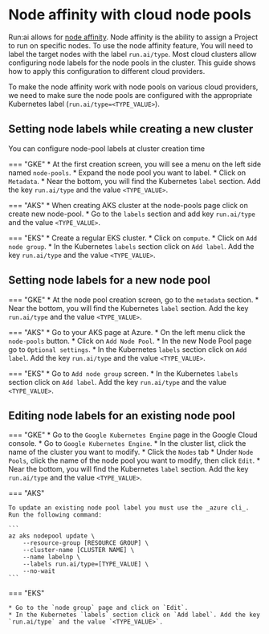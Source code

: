 # Node affinity with cloud node pools

Run:ai allows for [node affinity](../../admin-ui-setup/project-setup.md#other-project-properties). Node affinity is the ability to assign a Project to run on specific nodes.
To use the node affinity feature, You will need to label the target nodes with the label `run.ai/type`. Most cloud clusters allow configuring node labels for the node pools in the cluster. This guide shows how to apply this configuration to different cloud providers.

To make the node affinity work with node pools on various cloud providers, we need to make sure the node pools are configured with the appropriate Kubernetes label (`run.ai/type=<TYPE_VALUE>`).


## Setting node labels while creating a new cluster

You can configure node-pool labels at cluster creation time

=== "GKE"
    * At the first creation screen, you will see a menu on the left side named `node-pools`.
    * Expand the node pool you want to label.
    * Click on `Metadata`.
    * Near the bottom, you will find the Kubernetes `label` section. Add the key `run.ai/type` and the value `<TYPE_VALUE>`.

=== "AKS"
    * When creating AKS cluster at the node-pools page click on create new node-pool.
    * Go to the `labels` section and add key `run.ai/type` and the value `<TYPE_VALUE>`.


=== "EKS"
    * Create a regular EKS cluster.
    * Click on `compute`.
    * Click on `Add node group`.
    * In the Kubernetes `labels` section click on `Add label`. Add the key `run.ai/type` and the value `<TYPE_VALUE>`.


## Setting node labels for a new node pool

=== "GKE"
    * At the node pool creation screen, go to the `metadata` section.
    * Near the bottom, you will find the Kubernetes `label` section. Add the key `run.ai/type` and the value `<TYPE_VALUE>`.

=== "AKS"
    * Go to your AKS page at Azure.
    * On the left menu click the `node-pools` button.
    * Click on `Add Node Pool`.
    * In the new Node Pool page go to `Optional settings`.
    * In the Kubernetes `labels` section click on `Add label`. Add the key `run.ai/type` and the value `<TYPE_VALUE>`.

=== "EKS"
    * Go to `Add node group` screen.
    * In the Kubernetes `labels` section click on `Add label`. Add the key `run.ai/type` and the value `<TYPE_VALUE>`.

## Editing node labels for an existing node pool

=== "GKE"
    * Go to the `Google Kubernetes Engine` page in the Google Cloud console.
    * Go to `Google Kubernetes Engine`.
    * In the cluster list, click the name of the cluster you want to modify.
    * Click the `Nodes` tab
    * Under `Node Pools`, click the name of the node pool you want to modify, then click `Edit`.
    * Near the bottom, you will find the Kubernetes `label` section. Add the key `run.ai/type` and the value `<TYPE_VALUE>`.


=== "AKS"

    To update an existing node pool label you must use the _azure cli_. Run the following command:

    ```
    az aks nodepool update \
        --resource-group [RESOURCE GROUP] \
        --cluster-name [CLUSTER NAME] \
        --name labelnp \
        --labels run.ai/type=[TYPE_VALUE] \
        --no-wait
    ```

=== "EKS"

    * Go to the `node group` page and click on `Edit`.
    * In the Kubernetes `labels` section click on `Add label`. Add the key `run.ai/type` and the value `<TYPE_VALUE>`.





